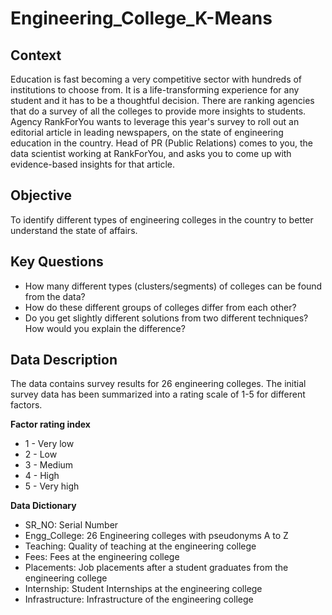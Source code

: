 # Engineering_College_K-Means
## Context

Education is fast becoming a very competitive sector with hundreds of institutions to choose from. It is a life-transforming experience for any student and it has to be a thoughtful decision. There are ranking agencies that do a survey of all the colleges to provide more insights to students. Agency RankForYou wants to leverage this year's survey to roll out an editorial article in leading newspapers, on the state of engineering education in the country. Head of PR (Public Relations) comes to you, the data scientist working at RankForYou, and asks you to come up with evidence-based insights for that article.

## Objective

To identify different types of engineering colleges in the country to better understand the state of affairs.


## Key Questions

- How many different types (clusters/segments) of colleges can be found from the data?
- How do these different groups of colleges differ from each other?
- Do you get slightly different solutions from two different techniques? How would you explain the difference?


## Data Description

The data contains survey results for 26 engineering colleges. The initial survey data has been summarized into a rating scale of 1-5 for different factors.

**Factor rating index**
 - 1 - Very low
 - 2 - Low
 - 3 - Medium
 - 4 - High
 - 5 - Very high
 
**Data Dictionary**
 - SR_NO: Serial Number
 - Engg_College: 26 Engineering colleges with pseudonyms A to Z
 - Teaching: Quality of teaching at the engineering college
 - Fees: Fees at the engineering college
 - Placements: Job placements after a student graduates from the engineering college
 - Internship: Student Internships at the engineering college
 - Infrastructure: Infrastructure of the engineering college
